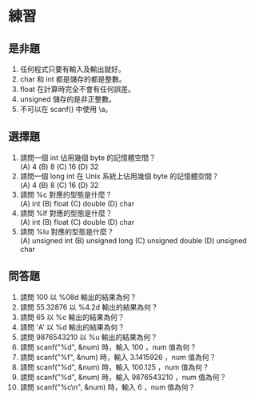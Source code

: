 # 練習
## 是非題
1. 任何程式只要有輸入及輸出就好。
2. char 和 int 都是儲存的都是整數。
3. float 在計算時完全不會有任何誤差。
4. unsigned 儲存的是非正整數。
5. 不可以在 scanf() 中使用 \\a。

## 選擇題
1. 請問一個 int 佔用幾個 byte 的記憶體空間？  
   (A) 4 (B) 8 (C) 16 (D) 32    
2. 請問一個 long int 在 Unix 系統上佔用幾個 byte 的記憶體空間？  
   (A) 4 (B) 8 (C) 16 (D) 32  
3. 請問 %c 對應的型態是什麼？  
   (A) int (B) float (C) double (D) char  
4. 請問 %lf 對應的型態是什麼？  
   (A) int (B) float (C) double (D) char  
5. 請問 %lu 對應的型態是什麼？  
   (A) unsigned int (B) unsigned long (C) unsigned double (D) unsigned char  
   
## 問答題
1. 請問 100 以 %08d 輸出的結果為何？
2. 請問 55.32876 以 %4.2d 輸出的結果為何？
3. 請問 65 以 %c 輸出的結果為何？
4. 請問 'A' 以 %d 輸出的結果為何？
5. 請問 9876543210 以 %u 輸出的結果為何？
6. 請問 scanf("%d", &num) 時，輸入 100 ，num 值為何？
7. 請問 scanf("%f", &num) 時，輸入 3.1415926 ，num 值為何？
8. 請問 scanf("%d", &num) 時，輸入 100.125 ，num 值為何？
9. 請問 scanf("%d", &num) 時，輸入 9876543210 ，num 值為何？
10. 請問 scanf("%c\n", &num) 時，輸入 6 ，num 值為何？
   